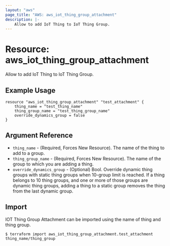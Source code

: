 ```yaml
---
layout: "aws"
page_title: "AWS: aws_iot_thing_group_attachment"
description: |-
    Allow to add IoT Thing to IoT Thing Group.
---
```


# Resource: aws_iot_thing_group_attachment

Allow to add IoT Thing to IoT Thing Group.

## Example Usage

```hcl
resource "aws_iot_thing_group_attachment" "test_attachment" {
	thing_name = "test_thing_name"
	thing_group_name = "test_thing_group_name"
	override_dynamics_group = false
}
```

## Argument Reference

* `thing_name` - (Required, Forces New Resource). The name of the thing to add to a group.
* `thing_group_name` - (Required, Forces New Resource). The name of the group to which you are adding a thing.
* `override_dynamics_group` - (Optional) Bool. Override dynamic thing groups with static thing groups when 10-group limit is reached. If a thing belongs to 10 thing groups, and one or more of those groups are dynamic thing groups, adding a thing to a static group removes the thing from the last dynamic group.

## Import

IOT Thing Group Attachment can be imported using the name of thing and thing group.

```
$ terraform import aws_iot_thing_group_attachment.test_attachment thing_name/thing_group
```
